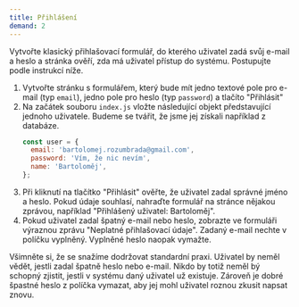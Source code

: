 ```yaml
---
title: Přihlášení
demand: 2
---
```


Vytvořte klasický přihlašovací formulář, do kterého uživatel zadá svůj e-mail a heslo a stránka ověří, zda má uživatel přístup do systému. Postupujte podle instrukcí níže. 

1. Vytvořte stránku s formulářem, který bude mít jedno textové pole pro e-mail (typ `email`), jedno pole pro heslo (typ `password`) a tlačíto "Přihlásit"
1. Na začátek souboru `index.js` vložte následující objekt představující jednoho uživatele. Budeme se tvářit, že jsme jej získali například z databáze. 
   ```js
   const user = {
     email: 'bartolomej.rozumbrada@gmail.com',
     password: 'Vím, že nic nevím',
     name: 'Bartoloměj',
   };
   ```
1. Při kliknutí na tlačítko "Přihlásit" ověřte, že uživatel zadal správné jméno a heslo. Pokud údaje souhlasí, nahraďte formulář na stránce nějakou zprávou, například "Přihlášený uživatel: Bartoloměj". 
1. Pokud uživatel zadal špatný e-mail nebo heslo, zobrazte ve formuláři výraznou zprávu "Neplatné přihlašovací údaje". Zadaný e-mail nechte v políčku vyplněný. Vyplněné heslo naopak vymažte. 

Všimněte si, že se snažíme dodržovat standardní praxi. Uživatel by neměl vědět, jestli zadal špatně heslo nebo e-mail. Nikdo by totiž neměl bý schopný zjistit, jestli v systému daný uživatel už existuje. Zároveň je dobré špastné heslo z políčka vymazat, aby jej mohl uživatel roznou zkusit napsat znovu.
